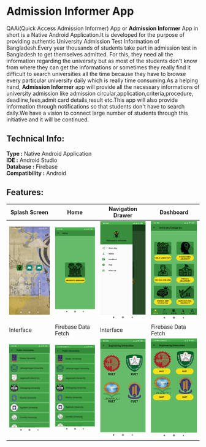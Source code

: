 # Admission Informer App
QAAi(Quick Access Admission Informer) App or **Admission Informer** App in short is a Native Android Application.It is developed for the purpose of providing authentic University Admission Test Information of Bangladesh.Every year thousands of students take part in admission test in Bangladesh to get themselves admitted. For this, they need all the information regarding the university but as most of the students don't know from where they can get the informations or sometimes they really find it difficult to search universities all the time because they have to browse every particular university daily which is really time consuming.As a helping hand, **Admission Informer** app will provide all the necessary informations of university admission like admission circular,application,criteria,procedure, deadline,fees,admit card details,result etc.This app will also provide information through notifications so that students don't have to search daily.We have a vision to connect  large number of students through this initiative and it will be continued.

<!-- ## Playstore Link: 
 https://play.google.com/store/apps/details?id=com.informer.habibcse25.qaai&fbclid=IwAR0Yz9AUQ9XzpVRiHUbiLyyY9loLsIJsWJEPRwHJQ40AC4z60aURH_nLS04 -->

## Technical Info:
**Type :** Native Android Application </br>
**IDE :** Android Studio </br>
**Database :** Firebase </br>
**Compatibility :** Android </br>

## Features:

| Splash Screen |  Home |  Navigation Drawer |  Dashboard |
| --------------- | --------------- | --------------- | --------------- |
| ![splash](images/splash.gif) | ![img2](images/img2.png) | ![img3](images/img3.png) | ![img4](images/img4.png) |
| Interface   |  Firebase Data Fetch |  Interface  |  Firebase Data Fetch             |
| ![img5](images/img5.png)| ![du](images/du.gif) | ![img6](images/img6.png) | ![firebase](images/firebase.gif)| 



